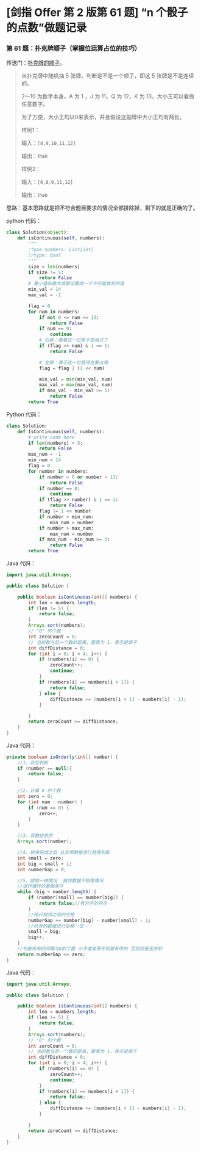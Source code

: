 # [剑指 Offer 第 2 版第 61 题] “n 个骰子的点数”做题记录

### 第 61 题：扑克牌顺子（掌握位运算占位的技巧）

传送门：[扑克牌的顺子](https://www.acwing.com/problem/content/77/)。

> 从扑克牌中随机抽 5 张牌，判断是不是一个顺子，即这 5 张牌是不是连续的。
>
> 2～10 为数字本身，A 为 1 ，J 为 11，Q 为 12，K 为 13，大小王可以看做任意数字。
>
> 为了方便，大小王均以0来表示，并且假设这副牌中大小王均有两张。
>
> 样例1：
>
> 输入：`[8,9,10,11,12]`
>
> 输出：true
>
> 样例2：
>
> 输入：`[0,8,9,11,12]`
>
> 输出：true

思路：基本思路就是把不符合题目要求的情况全部排除掉，剩下的就是正确的了。

python 代码：

```python
class Solution(object):
    def isContinuous(self, numbers):
        """
        :type numbers: List[int]
        :rtype: bool
        """
        size = len(numbers)
        if size != 5:
            return False
        # 最小值和最大值都设置成一个不可能取到的值
        min_val = 14
        max_val = -1

        flag = 0
        for num in numbers:
            if not 0 <= num <= 13:
                return False
            if num == 0:
                continue
            # 右移：看看这一位是不是用过了
            if (flag >> num) & 1 == 1:
                return False

            # 左移：表示这一位我现在要占用
            flag = flag | (1 << num)

            min_val = min(min_val, num)
            max_val = max(max_val, num)
            if max_val - min_val >= 5:
                return False
        return True
```

Python 代码：

```python
class Solution:
    def IsContinuous(self, numbers):
        # write code here
        if len(numbers) < 5:
            return False
        max_num = -1
        min_num = 14
        flag = 0
        for number in numbers:
            if number < 0 or number > 13:
                return False
            if number == 0:
                continue
            if (flag >> number) & 1 == 1:
                return False
            flag |= 1 << number
            if number < min_num:
                min_num = number
            if number > max_num:
                max_num = number
            if max_num - min_num >= 5:
                return False
        return True
```

Java 代码：

```java
import java.util.Arrays;

public class Solution {

    public boolean isContinuous(int[] numbers) {
        int len = numbers.length;
        if (len != 5) {
            return false;
        }
        Arrays.sort(numbers);
        // "0" 的个数
        int zeroCount = 0;
        // 当前数与后一个数的距离，距离为 1，表示是顺子
        int diffDistance = 0;
        for (int i = 0; i < 4; i++) {
            if (numbers[i] == 0) {
                zeroCount++;
                continue;
            }
            if (numbers[i] == numbers[i + 1]) {
                return false;
            } else {
                diffDistance += (numbers[i + 1] - numbers[i] - 1);
            }

        }
        return zeroCount >= diffDistance;
    }
}
```

Java 代码：

```java
private boolean isOrderly(int[] number) {
    //1、非空判断
    if (number == null){
        return false;
    }

    //2、计算 0 的个数
    int zero = 0;
    for (int num : number) {
        if (num == 0) {
            zero++;
        }
    }

    //3、将数组排序
    Arrays.sort(number);

    //4、排序完成之后 从非零数据进行两两判断
    int small = zero;
    int big = small + 1;
    int numberGap = 0;

    //5、排除一种情况  相邻数据不相等情况
    //进行循环的基础条件
    while (big < number.length) {
        if (number[small] == number[big]) {
            return false;//有对子的存在
        }
        //统计相邻之间的空格
        numberGap += number[big] - number[small] - 1;
        //所有的数据进行后移一位
        small = big;
        big++;
    }
    //判断所有的间隔与0的个数 小于或者等于则是有序的 否则则是无序的
    return numberGap <= zero;
}
```

Java 代码：

```java
import java.util.Arrays;

public class Solution {

    public boolean isContinuous(int[] numbers) {
        int len = numbers.length;
        if (len != 5) {
            return false;
        }
        Arrays.sort(numbers);
        // "0" 的个数
        int zeroCount = 0;
        // 当前数与后一个数的距离，距离为 1，表示是顺子
        int diffDistance = 0;
        for (int i = 0; i < 4; i++) {
            if (numbers[i] == 0) {
                zeroCount++;
                continue;
            }
            if (numbers[i] == numbers[i + 1]) {
                return false;
            } else {
                diffDistance += (numbers[i + 1] - numbers[i] - 1);
            }

        }
        return zeroCount >= diffDistance;
    }
}
```

<script src='https://cdnjs.cloudflare.com/ajax/libs/mathjax/2.7.5/MathJax.js?config=TeX-MML-AM_CHTML' async></script>

<script type="text/x-mathjax-config">
MathJax.Hub.Config({
tex2jax: {
  inlineMath: [['$','$'], ['\\(','\\)']],
  processEscapes: true
  },
displayAlign : "left",
TeX: {
        equationNumbers: {
            autoNumber: "all",
            useLabelIds: true
        }
    },
    "HTML-CSS": {
        linebreaks: {
            automatic: true
        },
        scale: 100,
        styles: {
          ".MathJax_Display": {
            "text-align": "left",
            "width" : "auto",
            "margin": "10px 0px 10px 0px !important",
            "background-color": "#f5f5f5 !important",
            "border-radius": "3px !important",
            border:  "1px solid #ccc !important",
            padding: "5px 5px 5px 5px !important"
          },
          ".MathJax": {
            "background-color": "#f5f5f5 !important",
            padding: "2px 2px 2px 2px !important"
          }
        }
    },
    SVG: {
        linebreaks: {
            automatic: true
        }
    }
});
</script>
